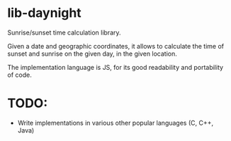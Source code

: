lib-daynight
============

Sunrise/sunset time calculation library.

Given a date and geographic coordinates, it allows to calculate the time of sunset and sunrise on the given day, in the given location.

The implementation language is JS, for its good readability and portability of code.


TODO:
===========
 - Write implementations in various other popular languages (C, C++, Java)
